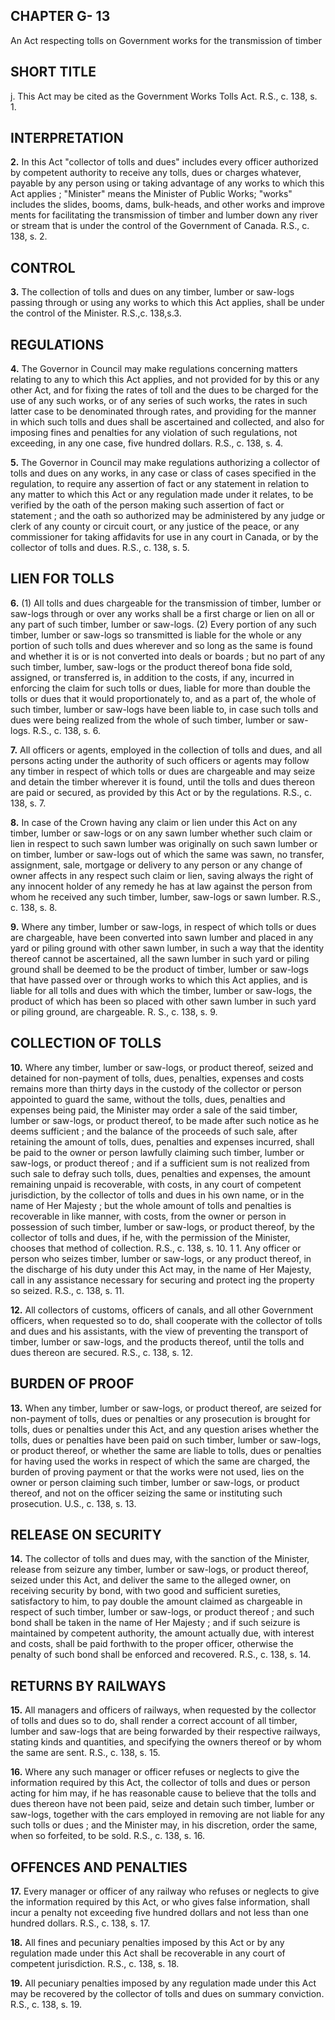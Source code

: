 
## CHAPTER G- 13
An Act respecting tolls on Government works
for the transmission of timber

## SHORT TITLE
j. This Act may be cited as the Government
Works Tolls Act. R.S., c. 138, s. 1.

## INTERPRETATION

**2.** In this Act
"collector of tolls and dues" includes every
officer authorized by competent authority
to receive any tolls, dues or charges
whatever, payable by any person using or
taking advantage of any works to which
this Act applies ;
"Minister" means the Minister of Public
Works;
"works" includes the slides, booms, dams,
bulk-heads, and other works and improve
ments for facilitating the transmission of
timber and lumber down any river or stream
that is under the control of the Government
of Canada. R.S., c. 138, s. 2.

## CONTROL

**3.** The collection of tolls and dues on any
timber, lumber or saw-logs passing through or
using any works to which this Act applies,
shall be under the control of the Minister.
R.S.,c. 138,s.3.

## REGULATIONS

**4.** The Governor in Council may make
regulations concerning matters relating to any
to which this Act applies, and not
provided for by this or any other
Act, and for fixing the rates of toll and the
dues to be charged for the use of any such
works, or of any series of such works, the rates
in such latter case to be denominated through
rates, and providing for the manner in which
such tolls and dues shall be ascertained and
collected, and also for imposing fines and
penalties for any violation of such regulations,
not exceeding, in any one case, five hundred
dollars. R.S., c. 138, s. 4.

**5.** The Governor in Council may make
regulations authorizing a collector of tolls
and dues on any works, in any case or class
of cases specified in the regulation, to require
any assertion of fact or any statement in
relation to any matter to which this Act or
any regulation made under it relates, to be
verified by the oath of the person making
such assertion of fact or statement ; and the
oath so authorized may be administered by
any judge or clerk of any county or circuit
court, or any justice of the peace, or any
commissioner for taking affidavits for use in
any court in Canada, or by the collector of
tolls and dues. R.S., c. 138, s. 5.

## LIEN FOR TOLLS

**6.** (1) All tolls and dues chargeable for the
transmission of timber, lumber or saw-logs
through or over any works shall be a first
charge or lien on all or any part of such
timber, lumber or saw-logs.
(2) Every portion of any such timber,
lumber or saw-logs so transmitted is liable for
the whole or any portion of such tolls and
dues wherever and so long as the same is
found and whether it is or is not converted
into deals or boards ; but no part of any such
timber, lumber, saw-logs or the product thereof
bona fide sold, assigned, or transferred is, in
addition to the costs, if any, incurred in
enforcing the claim for such tolls or dues,
liable for more than double the tolls or dues
that it would proportionately to, and as a
part of, the whole of such timber, lumber or
saw-logs have been liable to, in case such tolls
and dues were being realized from the whole
of such timber, lumber or saw-logs. R.S., c.
138, s. 6.

**7.** All officers or agents, employed in the
collection of tolls and dues, and all persons
acting under the authority of such officers or
agents may follow any timber in respect of
which tolls or dues are chargeable and may
seize and detain the timber wherever it is
found, until the tolls and dues thereon are
paid or secured, as provided by this Act or by
the regulations. R.S., c. 138, s. 7.

**8.** In case of the Crown having any claim
or lien under this Act on any timber, lumber
or saw-logs or on any sawn lumber whether
such claim or lien in respect to such sawn
lumber was originally on such sawn lumber or
on timber, lumber or saw-logs out of which
the same was sawn, no transfer, assignment,
sale, mortgage or delivery to any person or
any change of owner affects in any respect
such claim or lien, saving always the right of
any innocent holder of any remedy he has at
law against the person from whom he received
any such timber, lumber, saw-logs or sawn
lumber. R.S., c. 138, s. 8.

**9.** Where any timber, lumber or saw-logs,
in respect of which tolls or dues are chargeable,
have been converted into sawn lumber and
placed in any yard or piling ground with
other sawn lumber, in such a way that the
identity thereof cannot be ascertained, all the
sawn lumber in such yard or piling ground
shall be deemed to be the product of timber,
lumber or saw-logs that have passed over or
through works to which this Act applies, and
is liable for all tolls and dues with which the
timber, lumber or saw-logs, the product of
which has been so placed with other sawn
lumber in such yard or piling ground, are
chargeable. R. S., c. 138, s. 9.

## COLLECTION OF TOLLS

**10.** Where any timber, lumber or saw-logs,
or product thereof, seized and detained for
non-payment of tolls, dues, penalties, expenses
and costs remains more than thirty days in
the custody of the collector or person
appointed to guard the same, without the
tolls, dues, penalties and expenses being paid,
the Minister may order a sale of the said
timber, lumber or saw-logs, or product thereof,
to be made after such notice as he deems
sufficient ; and the balance of the proceeds of
such sale, after retaining the amount of tolls,
dues, penalties and expenses incurred, shall
be paid to the owner or person lawfully
claiming such timber, lumber or saw-logs, or
product thereof ; and if a sufficient sum is not
realized from such sale to defray such tolls,
dues, penalties and expenses, the amount
remaining unpaid is recoverable, with costs,
in any court of competent jurisdiction, by the
collector of tolls and dues in his own name,
or in the name of Her Majesty ; but the whole
amount of tolls and penalties is recoverable
in like manner, with costs, from the owner or
person in possession of such timber, lumber or
saw-logs, or product thereof, by the collector
of tolls and dues, if he, with the permission
of the Minister, chooses that method of
collection. R.S., c. 138, s. 10.
1 1. Any officer or person who seizes timber,
lumber or saw-logs, or any product thereof, in
the discharge of his duty under this Act may,
in the name of Her Majesty, call in any
assistance necessary for securing and protect
ing the property so seized. R.S., c. 138, s. 11.

**12.** All collectors of customs, officers of
canals, and all other Government officers,
when requested so to do, shall cooperate with
the collector of tolls and dues and his
assistants, with the view of preventing the
transport of timber, lumber or saw-logs, and
the products thereof, until the tolls and dues
thereon are secured. R.S., c. 138, s. 12.

## BURDEN OF PROOF

**13.** When any timber, lumber or saw-logs,
or product thereof, are seized for non-payment
of tolls, dues or penalties or any prosecution
is brought for tolls, dues or penalties under
this Act, and any question arises whether the
tolls, dues or penalties have been paid on
such timber, lumber or saw-logs, or product
thereof, or whether the same are liable to
tolls, dues or penalties for having used the
works in respect of which the same are
charged, the burden of proving payment or
that the works were not used, lies on the
owner or person claiming such timber, lumber
or saw-logs, or product thereof, and not on
the officer seizing the same or instituting such
prosecution. U.S., c. 138, s. 13.

## RELEASE ON SECURITY

**14.** The collector of tolls and dues may,
with the sanction of the Minister, release from
seizure any timber, lumber or saw-logs, or
product thereof, seized under this Act, and
deliver the same to the alleged owner, on
receiving security by bond, with two good and
sufficient sureties, satisfactory to him, to pay
double the amount claimed as chargeable in
respect of such timber, lumber or saw-logs, or
product thereof ; and such bond shall be taken
in the name of Her Majesty ; and if such
seizure is maintained by competent authority,
the amount actually due, with interest and
costs, shall be paid forthwith to the proper
officer, otherwise the penalty of such bond
shall be enforced and recovered. R.S., c. 138,
s. 14.

## RETURNS BY RAILWAYS

**15.** All managers and officers of railways,
when requested by the collector of tolls and
dues so to do, shall render a correct account
of all timber, lumber and saw-logs that are
being forwarded by their respective railways,
stating kinds and quantities, and specifying
the owners thereof or by whom the same are
sent. R.S., c. 138, s. 15.

**16.** Where any such manager or officer
refuses or neglects to give the information
required by this Act, the collector of tolls and
dues or person acting for him may, if he has
reasonable cause to believe that the tolls and
dues thereon have not been paid, seize and
detain such timber, lumber or saw-logs,
together with the cars employed in removing
are not liable for any such tolls or dues ; and
the Minister may, in his discretion, order the
same, when so forfeited, to be sold. R.S., c.
138, s. 16.

## OFFENCES AND PENALTIES

**17.** Every manager or officer of any
railway who refuses or neglects to give the
information required by this Act, or who gives
false information, shall incur a penalty not
exceeding five hundred dollars and not less
than one hundred dollars. R.S., c. 138, s. 17.

**18.** All fines and pecuniary penalties
imposed by this Act or by any regulation
made under this Act shall be recoverable in
any court of competent jurisdiction. R.S., c.
138, s. 18.

**19.** All pecuniary penalties imposed by
any regulation made under this Act may be
recovered by the collector of tolls and dues
on summary conviction. R.S., c. 138, s. 19.
